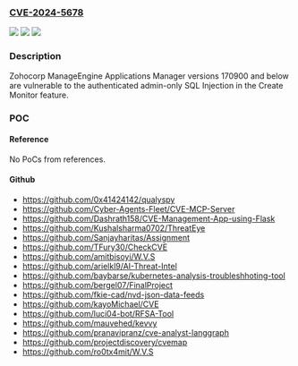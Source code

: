 ### [CVE-2024-5678](https://cve.mitre.org/cgi-bin/cvename.cgi?name=CVE-2024-5678)
![](https://img.shields.io/static/v1?label=Product&message=Applications%20Manager&color=blue)
![](https://img.shields.io/static/v1?label=Version&message=0%20&color=brightgreen)
![](https://img.shields.io/static/v1?label=Vulnerability&message=CWE-89%20Improper%20Neutralization%20of%20Special%20Elements%20used%20in%20an%20SQL%20Command%20('SQL%20Injection')&color=brightgreen)

### Description

Zohocorp ManageEngine Applications Manager versions 170900 and below are vulnerable to the authenticated admin-only SQL Injection in the Create Monitor feature.

### POC

#### Reference
No PoCs from references.

#### Github
- https://github.com/0x41424142/qualyspy
- https://github.com/Cyber-Agents-Fleet/CVE-MCP-Server
- https://github.com/Dashrath158/CVE-Management-App-using-Flask
- https://github.com/Kushalsharma0702/ThreatEye
- https://github.com/Sanjayharitas/Assignment
- https://github.com/TFury30/CheckCVE
- https://github.com/amitbisoyi/W.V.S
- https://github.com/arielkl9/AI-Threat-Intel
- https://github.com/baybarse/kubernetes-analysis-troubleshhoting-tool
- https://github.com/bergel07/FinalProject
- https://github.com/fkie-cad/nvd-json-data-feeds
- https://github.com/kayoMichael/CVE
- https://github.com/luci04-bot/RFSA-Tool
- https://github.com/mauvehed/kevvy
- https://github.com/pranavipranz/cve-analyst-langgraph
- https://github.com/projectdiscovery/cvemap
- https://github.com/ro0tx4mit/W.V.S

